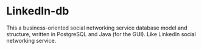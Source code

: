 # LinkedIn-db
This a business-oriented social networking service database model and structure, written in PostgreSQL and Java (for the GUI). Like LinkedIn social networking service.
